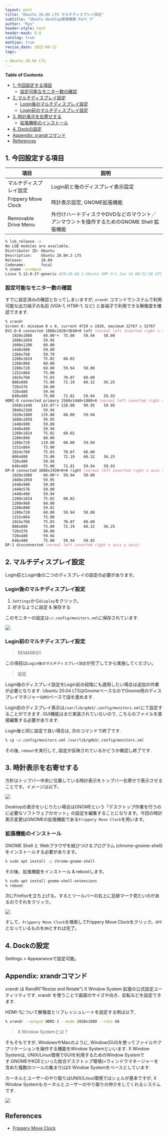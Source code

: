 ```yaml
---
layout: post
title: "Ubuntu 20.04 LTS マルチディスプレイ設定"
subtitle: "Ubuntu Desktop環境構築 Part 3"
author: "Ryo"
header-style: text
header-mask: 0.0
catelog: true
mathjax: true
revise_date: 2022-08-22
tags:

- Ubuntu 20.04 LTS
---
```





**Table of Contents**
<!-- START doctoc generated TOC please keep comment here to allow auto update -->
<!-- DON'T EDIT THIS SECTION, INSTEAD RE-RUN doctoc TO UPDATE -->

- [1. 今回設定する項目](#1-%E4%BB%8A%E5%9B%9E%E8%A8%AD%E5%AE%9A%E3%81%99%E3%82%8B%E9%A0%85%E7%9B%AE)
  - [設定可能なモニター数の確認](#%E8%A8%AD%E5%AE%9A%E5%8F%AF%E8%83%BD%E3%81%AA%E3%83%A2%E3%83%8B%E3%82%BF%E3%83%BC%E6%95%B0%E3%81%AE%E7%A2%BA%E8%AA%8D)
- [2. マルチディスプレイ設定](#2-%E3%83%9E%E3%83%AB%E3%83%81%E3%83%87%E3%82%A3%E3%82%B9%E3%83%97%E3%83%AC%E3%82%A4%E8%A8%AD%E5%AE%9A)
  - [Login後のマルチディスプレイ設定](#login%E5%BE%8C%E3%81%AE%E3%83%9E%E3%83%AB%E3%83%81%E3%83%87%E3%82%A3%E3%82%B9%E3%83%97%E3%83%AC%E3%82%A4%E8%A8%AD%E5%AE%9A)
  - [Login前のマルチディスプレイ設定](#login%E5%89%8D%E3%81%AE%E3%83%9E%E3%83%AB%E3%83%81%E3%83%87%E3%82%A3%E3%82%B9%E3%83%97%E3%83%AC%E3%82%A4%E8%A8%AD%E5%AE%9A)
- [3. 時計表示を右寄せする](#3-%E6%99%82%E8%A8%88%E8%A1%A8%E7%A4%BA%E3%82%92%E5%8F%B3%E5%AF%84%E3%81%9B%E3%81%99%E3%82%8B)
  - [拡張機能のインストール](#%E6%8B%A1%E5%BC%B5%E6%A9%9F%E8%83%BD%E3%81%AE%E3%82%A4%E3%83%B3%E3%82%B9%E3%83%88%E3%83%BC%E3%83%AB)
- [4. Dockの設定](#4-dock%E3%81%AE%E8%A8%AD%E5%AE%9A)
- [Appendix: xrandrコマンド](#appendix-xrandr%E3%82%B3%E3%83%9E%E3%83%B3%E3%83%89)
- [References](#references)

<!-- END doctoc generated TOC please keep comment here to allow auto update -->

## 1. 今回設定する項目

|項目|説明|
|---|---|
|マルチディスプレイ設定|Login前と後のディスプレイ表示設定|
|Frippery Move Clock|時計表示設定, GNOME拡張機能|
|Removable Drive Menu|外付けハードディスクやDVDなどのマウント／アンマウントを操作するためのGNOME Shell 拡張機能|

```zsh
% lsb_release -a
No LSB modules are available.
Distributor ID: Ubuntu
Description:    Ubuntu 20.04.3 LTS
Release:        20.04
Codename:       focal
% uname -srvmpio
Linux 5.13.0-27-generic #29~20.04.1-Ubuntu SMP Fri Jan 14 00:32:30 UTC 2022 x86_64 x86_64 x86_64 GNU/Linux
```

### 設定可能なモニター数の確認

すでに設定済みの確認となってしまいますが, `xrandr` コマンドでシステムで利用可能な出力端子の名前 (VGA-1, HTMI-1, など) 
と各端子で利用できる解像度を確認できます.

```zsh
% xrandr        
Screen 0: minimum 8 x 8, current 4720 x 1920, maximum 32767 x 32767
DVI-D-0 connected 1080x1920+3640+0 left (normal left inverted right x axis y axis) 531mm x 299mm
   1920x1080     60.00*+  75.00    59.94    50.00  
   1680x1050     59.95  
   1600x1200     60.00  
   1440x900      59.89  
   1366x768      59.79  
   1280x1024     75.02    60.02  
   1280x960      60.00  
   1280x720      60.00    59.94    50.00  
   1152x864      75.00  
   1024x768      75.03    70.07    60.00  
   800x600       75.00    72.19    60.32    56.25  
   720x576       50.00  
   720x480       59.94  
   640x480       75.00    72.81    59.94    59.93  
HDMI-0 connected primary 2560x1440+1080+0 (normal left inverted right x axis y axis) 697mm x 393mm
   2560x1440    143.97*+ 120.00    99.95    59.95  
   3840x2160     59.94  
   1920x1080    119.88    60.00    59.94  
   1680x1050     59.95  
   1440x900      59.89  
   1440x480      59.94  
   1280x1024     75.02    60.02  
   1280x960      60.00  
   1280x720     119.88    60.00    59.94  
   1152x864      75.00  
   1024x768      75.03    70.07    60.00  
   800x600       75.00    72.19    60.32    56.25  
   720x480       59.94  
   640x480       75.00    72.81    59.94    59.93  
DP-0 connected 1080x1920+0+0 right (normal left inverted right x axis y axis) 509mm x 286mm
   1920x1080     60.00*+  59.94    50.00  
   1680x1050     59.95  
   1440x900      59.89  
   1440x576      50.00  
   1440x480      59.94  
   1280x1024     75.02    60.02  
   1280x960      60.00  
   1280x800      59.81  
   1280x720      60.00    59.94    50.00  
   1152x864      75.00  
   1024x768      75.03    70.07    60.00  
   800x600       75.00    72.19    60.32    56.25  
   720x576       50.00  
   720x480       59.94  
   640x480       75.00    59.94    59.93  
DP-1 disconnected (normal left inverted right x axis y axis)
```


## 2. マルチディスプレイ設定

Login前とLogin後の二つのディスプレイの設定の必要があります。

### Login後のマルチディスプレイ設定

1. `Settings`から`Display`をクリック。
2. 好きなように設定 & 保存する

このモニターの設定は`~/.config/monitors.xml`に保存されています.

<img src='https://github.com/ryonakimageserver/omorikaizuka/blob/master/%E3%83%96%E3%83%AD%E3%82%B0%E7%94%A8/20201211-display-settings.png?raw=true'>

### Login前のマルチディスプレイ設定

> REMARKS!!

この項目は`Login後のマルチディスプレイ設定`が完了してから実施してください。

> 設定

Login後のディスプレイ設定をLogin前の段階にも適用したい場合は追加の作業が必要となります.
Ubuntu 20.04 LTSはGnomeベースなのでGnome用のディスプレイマネジャー`GDM3`ベースで話を進めます.

Login前のディスプレイ表示は`/var/lib/gdm3/.config/monitors.xml`にて設定することができます.
GUI機能はまだ実装されていないので, こちらのファイルを直接編集する必要があります. 

Login後と同じ設定で良い場合は, 次のコマンドで終了です.

```zsh
% cp ~/.config/monitors.xml /var/lib/gdm3/.config/monitors.xml
```

その後, `reboot`を実行して, 設定が反映されているかどうか確認し終了です.


## 3. 時計表示を右寄せする

方針はトップバー中央に位置している時計表示をトップバー右寄せで表示させることです。イメージは以下、

<img src="https://github.com/ryonakimageserver/omorikaizuka/blob/master/linux/installer/20201211_ubuntu_time.jpg?raw=true">

Desktopの表示をいじりたい場合はGNOMEという「デスクトップ作業を行うのに必要なソフトウェアのセット」の設定を編集することになります。今回の時計表示変更はGNOMEの拡張機能である`Frippery Move Clock`を用います。

### 拡張機能のインストール

GNOME Shell と Webブラウザを結びつけるプログラム (chrome-gnome-shell) をインストールする必要があります。

```zsh
% sudo apt install -y chrome-gnome-shell
```

その後、拡張機能をインストール & rebootします。

```zsh
% sudo apt install gnome-shell-extensions
% reboot
```

次にFirefoxを立ち上げる。するとツールバーの右上に足跡マーク見たいのがあるのでそれをクリック。

<img src="https://github.com/ryonakimageserver/omorikaizuka/blob/master/linux/installer/20201211_how-to-install-gnome-shell-extensions-on-ubuntu-20-04-focal-fossa-linux-desktop.png?raw=true">

そして、`Frippery Move Clock`を検索してFrippery Move Clockをクリック。`OFF`となっているものを`ON`とすれば完了。


## 4. Dockの設定

Settings > Appearanceで設定可能。


## Appendix: xrandrコマンド

xrandr は RandR("Resize and Rotate") X Window System 拡張の公式設定ユーティリティです. 
xrandr を使うことで画面のサイズや向き、反転などを設定できます.


HDMI-1について解像度とリフレッシュレートを設定する例は以下,

```zsh
% xrandr --output HDMI-1 --mode 1920x1080 --rate 60
```

> X Window Systemとは？

そもそもですが, WindowsやMacのように, Window(GUI)を使ってファイルやアプリケーションを操作する機能をWindow Systemといいます.
X Window Systemは, UNIX/Linux環境でGUIを利用するためのWindow Systemです.GNOMEやKDEといった総合デスクトップ環境(=ウィンドウマネージャーを含めた複数のツールの集まり)はX Window Systemをベースとしています.

カーネルとユーザーのやり取りはUNIX/Linux環境ではシェルが基本ですが, X Window Systemもカーネルとユーザーのやり取りの仲介をしてくれるシステムです.

<img src="https://github.com/ryonakimageserver/omorikaizuka/blob/master/%E3%83%96%E3%83%AD%E3%82%B0%E7%94%A8/20201211-xserver-xclient.png?raw=true">

## References

- [Frippery Move Clock](https://extensions.gnome.org/extension/2/move-clock/)
